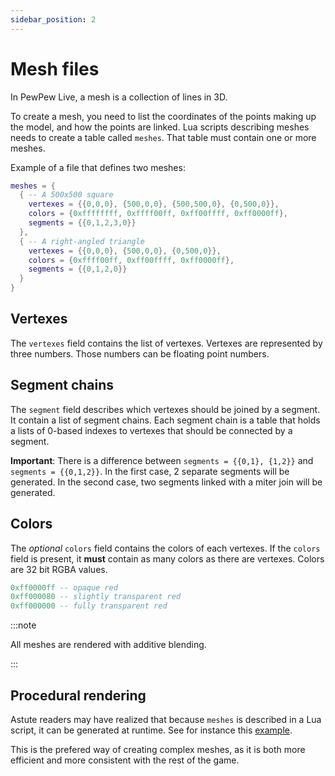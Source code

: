 ```yaml
---
sidebar_position: 2
---
```


# Mesh files

In PewPew Live, a mesh is a collection of lines in 3D.

To create a mesh, you need to list the coordinates of the points making up the model, and how the points are linked.
Lua scripts describing meshes needs to create a table called `meshes`. That table must contain one or more meshes.

Example of a file that defines two meshes:

```lua
meshes = {
  { -- A 500x500 square
    vertexes = {{0,0,0}, {500,0,0}, {500,500,0}, {0,500,0}},
    colors = {0xffffffff, 0xffff00ff, 0xff00ffff, 0xff0000ff},
    segments = {{0,1,2,3,0}}
  },
  { -- A right-angled triangle
    vertexes = {{0,0,0}, {500,0,0}, {0,500,0}},
    colors = {0xffff00ff, 0xff00ffff, 0xff0000ff},
    segments = {{0,1,2,0}}
  }
}
```

## Vertexes

The `vertexes` field contains the list of vertexes. Vertexes are represented by three numbers. Those numbers can be floating point numbers.

## Segment chains

The `segment` field describes which vertexes should be joined by a segment. It contain a list of segment chains. Each segment chain is a table that holds a lists of 0-based indexes to vertexes that should be connected by a segment.

**Important**: There is a difference between `segments = {{0,1}, {1,2}}` and `segments = {{0,1,2}}`. In the first case, 2 separate segments will be generated. In the second case, two segments linked with a miter join will be generated.

## Colors

The _optional_ `colors` field contains the colors of each vertexes. If the `colors` field is present, it **must** contain as many colors as there are vertexes. Colors are 32 bit RGBA values.

```lua
0xff0000ff -- opaque red
0xff000080 -- slightly transparent red
0xff000000 -- fully transparent red
```

:::note

All meshes are rendered with additive blending.

:::

## Procedural rendering

Astute readers may have realized that because `meshes` is described in a Lua script, it can be generated at runtime. See for instance this [example](https://github.com/jyaif/ppl-utils/blob/d32dbec8a171c9bcc0f800dcd864f175c42c34fd/content/levels/advanced_graphics/polar_graphic.lua#L36).

This is the prefered way of creating complex meshes, as it is both more efficient and more consistent with the rest of the game.
